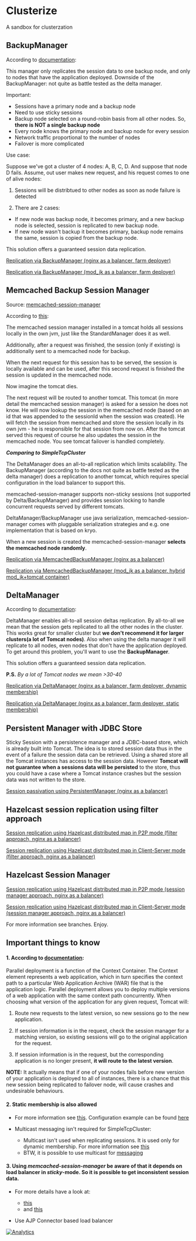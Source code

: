 # Clusterize
A sandbox for clusterzation

## BackupManager

According to [documentation](https://tomcat.apache.org/tomcat-7.0-doc/cluster-howto.html#For_the_impatient): 

This manager only replicates the session data to one backup node, and only to nodes that have the application deployed. Downside of the BackupManager: not quite as battle tested as the delta manager.

Important:

* Sessions have a primary node and a backup node
* Need to use sticky sessions
* Backup node selected on a round-robin basis from all other nodes. So, **there is NOT a single backup node**
* Every node knows the primary node and backup node for every
session
* Network traffic proportional to the number of nodes
* Failover is more complicated

Use case:

Suppose we've got a cluster of 4 nodes: A, B, C, D. And suppose that node D fails.
Assume, out user makes new request, and his request comes to one of alive nodes:

1. Sessions will be distribtued to other nodes as soon as node failure is detected

2. There are 2 cases:

 * If new node was backup node, it becomes primary, and a new backup node is selected, session is replicated to new backup node.
 * If new node wasn't backup it becomes primary, backup node remains the same, session is copied from the backup node.

This solution offers a guaranteed session data replication.

[Replication via BackupManager (nginx as a balancer, farm deployer)](https://github.com/Silvmike/clusterize/tree/replication-backup)

[Replication via BackupManager (mod_jk as a balancer, farm deployer)](https://github.com/Silvmike/clusterize/tree/replication-backup-jk)

## Memcached Backup Session Manager

Source: [memcached-session-manager](https://code.google.com/p/memcached-session-manager/)

According to [this](https://code.google.com/p/memcached-session-manager/):

The memcached session manager installed in a tomcat holds all sessions locally in the own jvm, just like the StandardManager does it as well.

Additionally, after a request was finished, the session (only if existing) is additionally sent to a memcached node for backup.

When the next request for this session has to be served, the session is locally available and can be used, after this second request is finished the session is updated in the memcached node.

Now imagine the tomcat dies.

The next request will be routed to another tomcat. This tomcat (in more detail the memcached session manager) is asked for a session he does not know. He will now lookup the session in the memcached node (based on an id that was appended to the sessionId when the session was created). He will fetch the session from memcached and store the session locally in its own jvm - he is responsible for that session from now on. After the tomcat served this request of course he also updates the session in the memcached node. You see tomcat failover is handled completely.

***Comparing to SimpleTcpCluster***

The DeltaManager does an all-to-all replication which limits scalability. The BackupManager (according to the docs not quite as battle tested as the delta manager) does a replication to another tomcat, which requires special configuration in the load balancer to support this.

memcached-session-manager supports non-sticky sessions (not supported by Delta/BackupManager) and provides session locking to handle concurrent requests served by different tomcats.

DeltaManager/BackupManager use java serialization, memcached-session-manager comes with pluggable serialization strategies and e.g. one implementation that is based on kryo.

When a new session is created the memcached-session-manager **selects the memcached node randomly**.

[Replication via MemcachedBackupManager (nginx as a balancer)](https://github.com/Silvmike/clusterize/tree/replication-backup-memcached)

[Replication via MemcachedBackupManager (mod_jk as a balancer, hybrid mod_jk+tomcat container)](https://github.com/Silvmike/clusterize/tree/replication-memcached-hybrid-node)

## DeltaManager

According to [documentation](https://tomcat.apache.org/tomcat-7.0-doc/cluster-howto.html#For_the_impatient):

DeltaManager enables all-to-all session deltas replication. By all-to-all we mean that the session gets replicated to all the other nodes in the cluster. This works great for smaller cluster but **we don't recommend it for larger clusters(a lot of Tomcat nodes)**. Also when using the delta manager it will replicate to all nodes, even nodes that don't have the application deployed. To get around this problem, you'll want to use the **BackupManager**.

This solution offers a guaranteed session data replication.

**P.S.** *By a lot of Tomcat nodes we mean >30-40*

[Replication via DeltaManager (nginx as a balancer, farm deployer, dynamic membership)](https://github.com/Silvmike/clusterize/tree/replication-delta)

[Replication via DeltaManager (nginx as a balancer, farm deployer, static membership)](https://github.com/Silvmike/clusterize/tree/replication-delta-static)

## Persistent Manager with JDBC Store

Sticky Session with a persistence manager and a JDBC-based store, which is already built into Tomcat. The idea is to stored session data thus in the event of a failure the session data can be retrieved. Using a shared store all the Tomcat instances has access to the session data. However **Tomcat will not guarantee when a sessions data will be persisted** to the store, thus you could have a case where a Tomcat instance crashes but the session data was not written to the store.

[Session passivation using PersistentManager (nginx as a balancer)](https://github.com/Silvmike/clusterize/tree/persistent-postgresql)

## Hazelcast session replication using filter approach

[Session replication using Hazelcast distributed map in P2P mode (filter approach, nginx as a balancer)](https://github.com/Silvmike/clusterize/tree/replication-nginx-hazelcast)

[Session replication using Hazelcast distributed map in Client-Server mode (filter approach, nginx as a balancer)](https://github.com/Silvmike/clusterize/tree/replication-nginx-hazelcast-cs)

## Hazelcast Session Manager

[Session replication using Hazelcast distributed map in P2P mode (session manager approach, nginx as a balancer)](https://github.com/Silvmike/clusterize/tree/replication-nginx-hazelcast-tomcat)

[Session replication using Hazelcast distributed map in Client-Server mode (session manager approach, nginx as a balancer)](https://github.com/Silvmike/clusterize/tree/replication-nginx-hazelcast-cs-tomcat)

For more information see branches.
Enjoy.






## Important things to know

#### 1. According to [documentation](http://tomcat.apache.org/tomcat-7.0-doc/config/context.html#Parallel_deployment):

Parallel deployment is a function of the Context Container. The Context element represents a web application, which in turn specifies the context path to a particular Web Application Archive (WAR) file that is the application logic. Parallel deployment allows you to deploy multiple versions of a web application with the same context path concurrently. When choosing what version of the application for any given request, Tomcat will:

1. Route new requests to the latest version, so new sessions go to the new application.

2. If session information is in the request, check the session manager for a matching version, so existing sessions will go to the original application for the request.

3. If session information is in the request, but the corresponding application is no longer present, **it will route to the latest version**.


**NOTE:** It actually means that if one of your nodes fails before new version of your application is deployed to all of instances, there is a chance that this new session being replicated to failover node, will cause crashes and undesirable behaviours.

#### 2. Static membership is also allowed

* For more information see [this](https://tomcat.apache.org/tomcat-7.0-doc/config/cluster-interceptor.html#Static_Membership). Configuration example can be found [here](https://github.com/Silvmike/clusterize/tree/replication-delta-static)

* Multicast messaging isn't required for SimpleTcpCluster:

  - Multicast isn't used when replicating sessions. It is used only for dynamic membership. For more information see [this](https://tomcat.apache.org/tomcat-7.0-doc/tribes/introduction.html#Feature%20Overview)
  - BTW, it is possible to use multicast for [messaging](https://tomcat.apache.org/tomcat-7.0-doc/api/org/apache/catalina/tribes/Channel.html#SEND_OPTIONS_MULTICAST)

#### 3. Using *memcached-session-manager* be aware of that it depends on load balancer in *sticky*-mode. So it is possible to get inconsistent session data.

* For more details have a look at:

  - [this](https://github.com/magro/memcached-session-manager/blob/master/core/src/main/java/de/javakaffee/web/msm/MemcachedSessionService.java#L627-L630)
  - and [this](https://github.com/magro/memcached-session-manager/blob/master/core/src/main/java/de/javakaffee/web/msm/MemcachedSessionService.java#L725-L794)

* Use AJP Connector based load balancer

[![Analytics](https://ga-beacon.appspot.com/UA-73781306-2/welcome-page)](https://github.com/igrigorik/ga-beacon)
